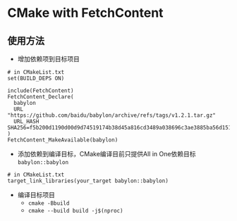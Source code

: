 # CMake with FetchContent

## 使用方法

- 增加依赖项到目标项目
```
# in CMakeList.txt
set(BUILD_DEPS ON)

include(FetchContent)
FetchContent_Declare(
  babylon
  URL "https://github.com/baidu/babylon/archive/refs/tags/v1.2.1.tar.gz"
  URL_HASH SHA256=f5b200d1190d00d9d74519174b38d45a816cd3489a038696c3ae3885ba56d151
)
FetchContent_MakeAvailable(babylon)
```

- 添加依赖到编译目标，CMake编译目前只提供All in One依赖目标`babylon::babylon`
```
# in CMakeList.txt
target_link_libraries(your_target babylon::babylon)
```

- 编译目标项目
  - `cmake -Bbuild`
  - `cmake --build build -j$(nproc)`
